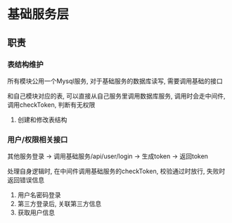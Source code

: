 # 基础服务层

## 职责

### 表结构维护

所有模块公用一个Mysql服务, 对于基础服务的数据库读写, 需要调用基础的接口

和自己模块对应的表, 可以直接从自己服务里调用数据库服务, 调用时会走中间件, 调用checkToken, 判断有无权限

1. 创建和修改表结构
   
  

### 用户/权限相关接口

其他服务登录 -> 调用基础服务/api/user/login -> 生成token -> 返回token

处理自身逻辑时, 在中间件调用基础服务的checkToken, 校验通过时放行, 失败时返回错误信息

1. 用户名密码登录
2. 第三方登录后, 关联第三方信息
3. 获取用户信息
  
### 

